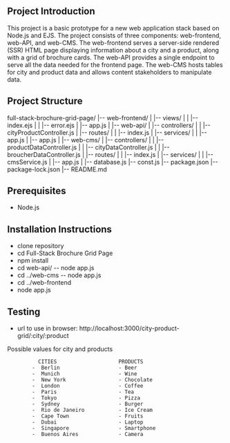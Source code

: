 ## Project Introduction
This project is a basic prototype for a new web application stack based on Node.js and EJS. The project consists of three components: web-frontend, web-API, and web-CMS. The web-frontend serves a server-side rendered (SSR) HTML page displaying information about a city and a product, along with a grid of brochure cards. The web-API provides a single endpoint to serve all the data needed for the frontend page. The web-CMS hosts tables for city and product data and allows content stakeholders to manipulate data.

## Project Structure
full-stack-brochure-grid-page/
|-- web-frontend/
|   |-- views/
|   |   |-- index.ejs
|   |   |-- error.ejs
|   |-- app.js
|
|-- web-api/
|   |-- controllers/
|   |   |-- cityProductController.js
|   |-- routes/
|   |   |-- index.js
|   |-- services/
|   |   |-- app.js
|   |-- app.js
|
|-- web-cms/
|   |-- controllers/
|   |   |-- productDataController.js
|   |   |-- cityDataController.js
|   |   |-- broucherDataController.js
|   |-- routes/
|   |   |-- index.js
|   |-- services/
|   |   |-- cmsService.js
|   |-- app.js
|   |-- database.js
|-- const.js
|-- package.json
|-- package-lock.json
|-- README.md

## Prerequisites
- Node.js

## Installation Instructions
- clone repository
- cd Full-Stack Brochure Grid Page
- npm install
- cd web-api/
-- node app.js
- cd ../web-cms
-- node app.js
- cd ../web-frontend
- node app.js

## Testing
- url to use in browser: http://localhost:3000/city-product-grid/:city/:product

Possible values for city and products

              CITIES                    PRODUCTS
            -  Berlin                   - Beer
            -  Munich                   - Wine
            -  New York                 - Chocolate
            -  London                   - Coffee
            -  Paris                    - Tea
            -  Tokyo                    - Pizza
            -  Sydney                   - Burger
            -  Rio de Janeiro           - Ice Cream
            -  Cape Town                - Fruits   
            -  Dubai                    - Laptop
            -  Singapore                - Smartphone
            -  Buenos Aires             - Camera
